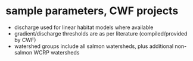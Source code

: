 # sample parameters, CWF projects

- discharge used for linear habitat models where available
- gradient/discharge thresholds are as per literature (compiled/provided by CWF)
- watershed groups include all salmon watersheds, plus additional non-salmon WCRP watersheds